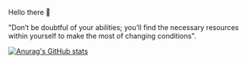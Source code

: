 Hello there 🤗

"Don’t be doubtful of your abilities; you’ll find the necessary resources within yourself to make the most of changing conditions".




[![Anurag's GitHub stats](https://github-readme-stats.vercel.app/api?username=rithreaksa&count_private=true)](https://github.com/anuraghazra/github-readme-stats)

